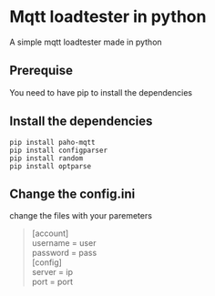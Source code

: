 # Mqtt loadtester in python 
 A simple mqtt loadtester made in python

## Prerequise<br/>
You need to have pip to install the dependencies

## Install the dependencies<br/>
`pip install paho-mqtt`<br/>
`pip install configparser`<br/>
`pip install random`<br/>
`pip install optparse`<br/>
 
## Change the config.ini
change the files with your paremeters

>[account]<br/>
>username = user<br/>
>password = pass<br/>
>[config]<br/>
>server = ip<br/>
>port = port<br/>
